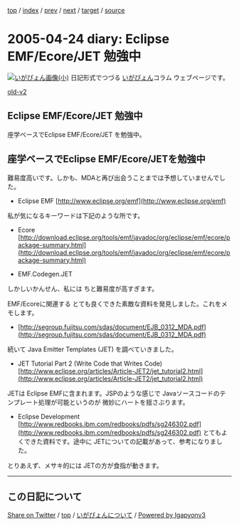 [top](../index.html) 
 / [index](index.html) 
 / [prev](ig050421.html) 
 / [next](ig050426.html) 
 / [target](https://igapyon.github.io/diary/2005/ig050424.html) 
 / [source](https://github.com/igapyon/diary/blob/master/2005/ig050424.src.md) 

2005-04-24 diary: Eclipse EMF/Ecore/JET 勉強中
=====================================================================================================
[![いがぴょん画像(小)](https://igapyon.github.io/diary/images/iga200306s.jpg "いがぴょん")](https://igapyon.github.io/diary/memo/memoigapyon.html) 日記形式でつづる [いがぴょん](https://igapyon.github.io/diary/memo/memoigapyon.html)コラム ウェブページです。

[old-v2](ig050424-orig.html)

## Eclipse EMF/Ecore/JET 勉強中

座学ベースでEclipse EMF/Ecore/JET を勉強中。


## 座学ベースでEclipse EMF/Ecore/JETを勉強中

難易度高いです。しかも、MDAと再び出会うことまでは予想していませんでした。

* Eclipse EMF
  [http://www.eclipse.org/emf](http://www.eclipse.org/emf)

私が気になるキーワードは下記のような所です。

* Ecore
  [http://download.eclipse.org/tools/emf/javadoc/org/eclipse/emf/ecore/package-summary.html](http://download.eclipse.org/tools/emf/javadoc/org/eclipse/emf/ecore/package-summary.html)
  
* EMF.Codegen.JET

しかしいかんせん、私には ちと難易度が高すぎます。

EMF/Ecoreに関連する とても良くできた素敵な資料を発見しました。これをメモします。

* [http://segroup.fujitsu.com/sdas/document/EJB_0312_MDA.pdf](http://segroup.fujitsu.com/sdas/document/EJB_0312_MDA.pdf)

続いて Java Emitter Templates (JET) を調べていきました。

* JET Tutorial Part 2 (Write Code that Writes Code)
  [http://www.eclipse.org/articles/Article-JET2/jet_tutorial2.html](http://www.eclipse.org/articles/Article-JET2/jet_tutorial2.html)

JETは Eclipse EMFに含まれます。JSPのような感じで Javaソースコードのテンプレート処理が可能というのが 微妙にハートを揺さぶります。

* Eclipse Development
  [http://www.redbooks.ibm.com/redbooks/pdfs/sg246302.pdf](http://www.redbooks.ibm.com/redbooks/pdfs/sg246302.pdf)
  とてもよくできた資料です。途中に JETについての記載があって、参考になりました。

とりあえず、メサキ的には JETの方が食指が動きます。


----------------------------------------------------------------------------------------------------

## この日記について

[Share on Twitter](https://twitter.com/intent/tweet?hashtags=igapyon%2Cdiary%2C%E3%81%84%E3%81%8C%E3%81%B4%E3%82%87%E3%82%93&text=Eclipse+EMF%2FEcore%2FJET+%E5%8B%89%E5%BC%B7%E4%B8%AD&url=https%3A%2F%2Figapyon.github.io%2Fdiary%2F2005%2Fig050424.html) / [top](../index.html) / [いがぴょんについて](https://igapyon.github.io/diary/memo/memoigapyon.html) / [Powered by Igapyonv3](https://github.com/igapyon/igapyonv3)
